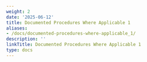 ```yaml
---
weight: 2
date: '2025-06-12'
title: Documented Procedures Where Applicable 1
aliases:
- /docs/documented-procedures-where-applicable_1/
description: ''
linkTitle: Documented Procedures Where Applicable 1
type: docs
---
```


